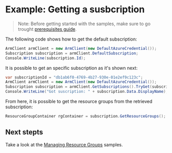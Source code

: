 # Example: Getting a susbcription

>Note: Before getting started with the samples, make sure to go trought [prerequisites guide](<--./docs/Prerequistes.md-->).

The following code shows how to get the default subscription:

```csharp HelloWorld_GetDefaultSubscription
ArmClient armClient = new ArmClient(new DefaultAzureCredential());
Subscription subscription = armClient.DefaultSubscription;
Console.WriteLine(subscription.Id);
```

It is possible to get an specific subscription as it's shown next:

``` csharp HelloWorld_GetSpecificSubscription
var subscriptionId = "db1ab6f0-4769-4b27-930e-01e2ef9c123c";
ArmClient armClient = new ArmClient(new DefaultAzureCredential());
Subscription subscription = armClient.GetSubscriptions().TryGet(subscriptionId);
Console.WriteLine("Got suscription: " + subscription.Data.DisplayName);
```

From here, it is possible to get the resource groups from the retrieved subscription:

```csharp HelloWorld_GetResourceGroupContainer
ResourceGroupContainer rgContainer = subscription.GetResourceGroups();
```

## Next stepts
Take a look at the [Managing Resource Groups](<--ManagingResourceGroups.md-->) samples.